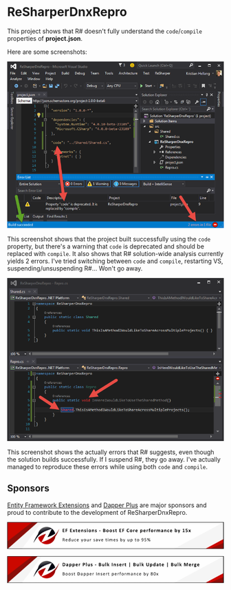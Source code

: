 # ReSharperDnxRepro

This project shows that R# doesn't fully understand the `code`/`compile` properties of **project.json**.

Here are some screenshots:

![project.json](screenshots/project.png)

This screenshot shows that the project built successfully using the `code` property, but there's a warning that `code` is deprecated and should be replaced with `compile`.
It also shows that R# solution-wide analysis currently yields 2 errors. I've tried switching between `code` and `compile`, restarting VS, suspending/unsuspending R#... Won't go away.

![R# errors](screenshots/errors.png)

This screenshot shows the actually errors that R# suggests, even though the solution builds successfully. If I suspend R#, they go away.
I've actually managed to reproduce these errors while using both `code` and `compile`.

## Sponsors

[Entity Framework Extensions](https://entityframework-extensions.net/?utm_source=khellang&utm_medium=ReSharperDnxRepro) and [Dapper Plus](https://dapper-plus.net/?utm_source=khellang&utm_medium=ReSharperDnxRepro) are major sponsors and proud to contribute to the development of ReSharperDnxRepro.

[![Entity Framework Extensions](https://raw.githubusercontent.com/khellang/khellang/refs/heads/master/.github/entity-framework-extensions-sponsor.png)](https://entityframework-extensions.net/bulk-insert?utm_source=khellang&utm_medium=ReSharperDnxRepro)

[![Dapper Plus](https://raw.githubusercontent.com/khellang/khellang/refs/heads/master/.github/dapper-plus-sponsor.png)](https://dapper-plus.net/bulk-insert?utm_source=khellang&utm_medium=ReSharperDnxRepro)
